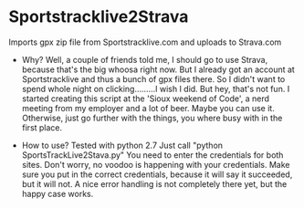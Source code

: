 Sportstracklive2Strava
======================
Imports gpx zip file from Sportstracklive.com and uploads to Strava.com

- Why?
Well, a couple of friends told me, I should go to use Strava, because that's the big whoosa right now. But I already got an account at Sportstracklive and thus a bunch of gpx files there.
So I didn't want to spend whole night on clicking.........I wish I did.
But hey, that's not fun. I started creating this script at the 'Sioux weekend of Code', a nerd meeting from my employer and a lot of beer.
Maybe you can use it. Otherwise, just go further with the things, you where busy with in the first place.

- How to use?
Tested with python 2.7
Just call "python SportsTrackLive2Stava.py"
You need to enter the credentials for both sites. Don't worry, no voodoo is happening with your credentials.
Make sure you put in the correct credentials, because it will say it succeeded, but it will not.
A nice error handling is not completely there yet, but the happy case works.